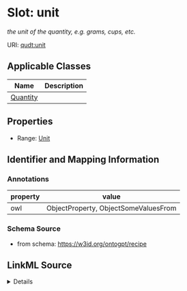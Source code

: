 # Slot: unit
_the unit of the quantity, e.g. grams, cups, etc._


URI: [qudt:unit](http://qudt.org/schema/qudt/unit)



<!-- no inheritance hierarchy -->




## Applicable Classes

| Name | Description |
| --- | --- |
[Quantity](Quantity.md) | 






## Properties

* Range: [Unit](Unit.md)







## Identifier and Mapping Information





### Annotations

| property | value |
| --- | --- |
| owl | ObjectProperty, ObjectSomeValuesFrom |



### Schema Source


* from schema: https://w3id.org/ontogpt/recipe




## LinkML Source

<details>
```yaml
name: unit
annotations:
  owl:
    tag: owl
    value: ObjectProperty, ObjectSomeValuesFrom
description: the unit of the quantity, e.g. grams, cups, etc.
from_schema: https://w3id.org/ontogpt/recipe
rank: 1000
slot_uri: qudt:unit
alias: unit
owner: Quantity
domain_of:
- Quantity
range: Unit

```
</details>